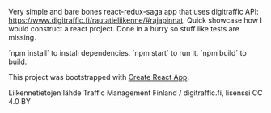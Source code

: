 
Very simple and bare bones react-redux-saga app that uses digitraffic API: https://www.digitraffic.fi/rautatieliikenne/#rajapinnat.
Quick showcase how I would construct a react project. Done in a hurry so stuff like tests are missing.

´npm install´ to install dependencies.
´npm start´ to run it.
´npm build´ to build.

This project was bootstrapped with [Create React App](https://github.com/facebook/create-react-app).


Liikennetietojen lähde Traffic Management Finland / digitraffic.fi, lisenssi CC 4.0 BY